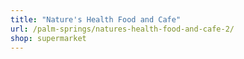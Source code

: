 ```yaml
---
title: "Nature's Health Food and Cafe"
url: /palm-springs/natures-health-food-and-cafe-2/
shop: supermarket
---
```

